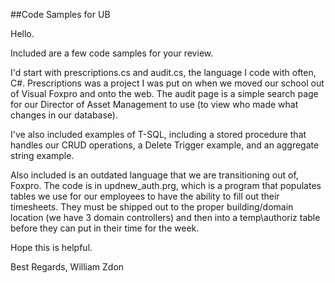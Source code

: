 ##Code Samples for UB

Hello.

Included are a few code samples for your review. 

I'd start with prescriptions.cs and audit.cs, the language I code with often, C#. Prescriptions was a project I was put on
when we moved our school out of Visual Foxpro and onto the web. The audit page is a simple search page for our Director of Asset
Management to use (to view who made what changes in our database).

I've also included examples of T-SQL, including a stored procedure that handles our CRUD operations, a Delete Trigger example,
and an aggregate string example.

Also included is an outdated language that we are transitioning out of, Foxpro. The code is in updnew_auth.prg, which is a program
that populates tables we use for our employees to have the ability to fill out their timesheets. They must be shipped out to the
proper building/domain location (we have 3 domain controllers) and then into a temp\authoriz table before they can put in their time
for the week.

Hope this is helpful.

Best Regards,
William Zdon
